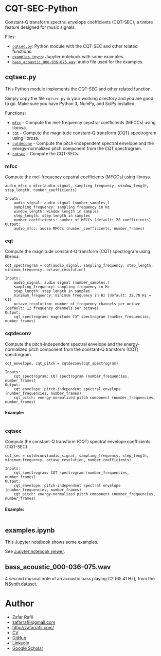 # CQT-SEC-Python

Constant-Q transform spectral envelope coefficients (CQT-SEC), a timbre feature designed for music signals.

Files:
- [`cqtsec.py`](#cqtsecpy): Python module with the CQT-SEC and other related functions.
- [`examples.ipynb`](#examplesipynb): Jupyter notebook with some examples.
- [`bass_acoustic_000-036-075.wav`](#bass_acoustic_000-036-075wav): audio file used for the examples.

## cqtsec.py

This Python module implements the CQT-SEC and other related function.

Simply copy the file `cqtsec.py` in your working directory and you are good to go. Make sure you have Python 3, NumPy, and SciPy installed.

Functions:
- [`mfcc`](#mfcc) - Compute the mel-frequency cepstral coefficients (MFCCs) using librosa.
- [`cqt`](#cqt) - Compute the magnitude constant-Q transform (CQT) spectrogram using librosa.
- [`cqtdeconv`](#cqtdeconv) - Compute the pitch-independent spectral envelope and the energy-normalized pitch component from the CQT spectrogram.
- [`cqtsec`](#cqtsec) - Compute the CQT-SECs.


### mfcc

Compute the mel-frequency cepstral coefficients (MFCCs) using librosa.

```
audio_mfcc = mfcc(audio_signal, sampling_frequency, window_length, step_length, number_coefficients)
    
Inputs:
    audio_signal: audio signal (number_samples,)
    sampling_frequency: sampling frequency in Hz
    window_length: window length in samples
    step_length: step length in samples
    number_coefficients: number of MFCCs (default: 20 coefficients)
Output:
    audio_mfcc: audio MFCCs (number_coefficients, number_frames)
```

### cqt

Compute the magnitude constant-Q transform (CQT) spectrogram using librosa.

```
cqt_spectrogram = cqt(audio_signal, sampling_frequency, step_length, minimum_frequency, octave_resolution)
    
Inputs:
    audio_signal: audio signal (number_samples,)
    sampling_frequency: sampling frequency in Hz
    step_length: step length in samples
    minimum_frequency: minimum frequency in Hz (default: 32.70 Hz = C1)
    octave_resolution: number of frequency channels per octave (default: 12 frequency channels per octave)
Output:
    cqt_spectrogram: magnitude CQT spectrogram (number_frequencies, number_frames)
```

### cqtdeconv

Compute the pitch-independent spectral envelope and the energy-normalized pitch component from the constant-Q transform (CQT) spectrogram.

```
cqt_envelope, cqt_pitch = cqtdeconv(cqt_spectrogram)
    
Inputs:
    cqt_spectrogram: CQT spectrogram (number_frequencies, number_frames)
Output:
    cqt_envelope: pitch-independent spectral envelope (number_frequencies, number_frames)
    cqt_pitch: energy-normalized pitch component (number_frequencies, number_frames)
```

#### Example:
```

```

### cqtsec

Compute the constant-Q transform (CQT) spectral envelope coefficients (CQT-SEC).

```
cqt_sec = cqtdeconv(audio_signal, sampling_frequency, step_length, minimum_frequency, octave_resolution, number_coefficients)
    
Inputs:
    cqt_spectrogram: CQT spectrogram (number_frequencies, number_frames)
Output:
    cqt_envelope: pitch-independent spectral envelope (number_frequencies, number_frames)
    cqt_pitch: energy-normalized pitch component (number_frequencies, number_frames)
```

#### Example:
```

```


## examples.ipynb

This Jupyter notebook shows some examples.

See [Jupyter notebook viewer](https://nbviewer.jupyter.org/github/zafarrafii/CQT-SEC-Python/blob/master/examples.ipynb).


## bass_acoustic_000-036-075.wav

4 second musical note of an acoustic bass playing C2 (65.41 Hz), from the [NSynth dataset](https://magenta.tensorflow.org/datasets/nsynth).


# Author

- Zafar Rafii
- zafarrafii@gmail.com
- http://zafarrafii.com/
- [CV](http://zafarrafii.com/Zafar%20Rafii%20-%20C.V..pdf)
- [GitHub](https://github.com/zafarrafii)
- [LinkedIn](https://www.linkedin.com/in/zafarrafii/)
- [Google Scholar](https://scholar.google.com/citations?user=8wbS2EsAAAAJ&hl=en)
